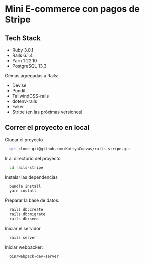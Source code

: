 
# Mini E-commerce con pagos de Stripe

## Tech Stack

- Ruby 3.0.1
- Rails 6.1.4
- Yarn 1.22.10
- PostgreSQL 13.3


Gemas agregadas a Rails:

- Devise
- Pundit
- TailwindCSS-rails
- dotenv-rails
- Faker
- Stripe (en las próximas versiones)

## Correr el proyecto en local

Clonar el proyecto

```bash
  git clone git@github.com:KattyaCuevas/rails-stripe.git
```

Ir al directorio del proyecto

```bash
  cd rails-stripe
```

Instalar las dependencias

```bash
  bundle install
  yarn install
```

Preparar la base de datos:

```bash
  rails db:create
  rails db:migrate
  rails db:seed
```

Iniciar el servidor

```bash
  rails server
```

Iniciar webpacker:

```bash
  bin/webpack-dev-server
```
